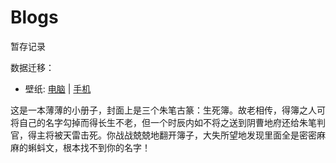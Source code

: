 # Blogs

暂存记录

数据迁移：

- 壁纸: [电脑](/blog/background/computer.md) | [手机](/blog/background/phone.md)

这是一本薄薄的小册子，封面上是三个朱笔古篆：生死簿。故老相传，得簿之人可将自己的名字勾掉而得长生不老，但一个时辰内如不将之送到阴曹地府还给朱笔判官，得主将被天雷击死。你战战兢兢地翻开簿子，大失所望地发现里面全是密密麻麻的蝌蚪文，根本找不到你的名字！

